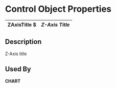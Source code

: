 # Control Object Properties

**ZAxisTitle $** |  **_Z-Axis Title_**  
---|---  
  
## Description

Z-Axis title

## Used By

**CHART**
